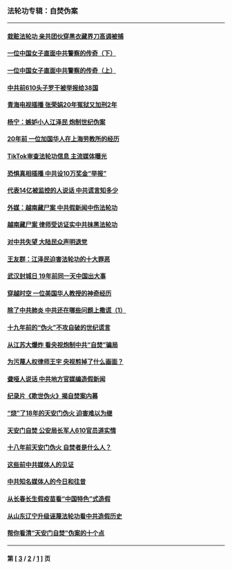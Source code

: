 ### 法轮功专辑：自焚伪案
---
#### [栽赃法轮功 亲共团伙穿黑衣藏界刀高调被捕](../../pages/nf5562/n13073780.md?07280430) 
#### [一位中国女子直面中共警察的传奇（下）](../../pages/nf5562/n12989706.md?07280430) 
#### [一位中国女子直面中共警察的传奇（上）](../../pages/nf5562/n12985072.md?07280430) 
#### [中共前610头子罗干被举报给38国](../../pages/nf5562/n12975419.md?07280430) 
#### [青海电视插播 张荣娟20年冤狱又加刑2年](../../pages/nf5562/n12738166.md?07280430) 
#### [杨宁：嫉妒小人江泽民 炮制世纪伪案](../../pages/nf5562/n12724108.md?07280430) 
#### [20年前 一位加国华人在上海劳教所的经历](../../pages/nf5562/n12707932.md?07280430) 
#### [TikTok审查法轮功信息 主流媒体曝光](../../pages/nf5562/n12362336.md?07280430) 
#### [恐惧真相插播 中共设10万奖金“举报”](../../pages/nf5562/n12306396.md?07280430) 
#### [代表14亿被监控的人说话 中共谎言知多少](../../pages/nf5562/n12297484.md?07280430) 
#### [外媒：越南藏尸案 中共假新闻中伤法轮功](../../pages/nf5562/n12264411.md?07280430) 
#### [越南藏尸案 律师受访证实中共抹黑法轮功](../../pages/nf5562/n12261878.md?07280430) 
#### [对中共失望 大陆民众声明退党](../../pages/nf5562/n12187315.md?07280430) 
#### [王友群：江泽民迫害法轮功的十大罪恶](../../pages/nf5562/n12169074.md?07280430) 
#### [武汉封城日 19年前同一天中国出大事](../../pages/nf5562/n12150901.md?07280430) 
#### [穿越时空  一位美国华人教授的神奇经历](../../pages/nf5562/n12097460.md?07280430) 
#### [除了中共肺炎 中共还在哪些问题上撒谎（1）](../../pages/nf5562/n11955770.md?07280430) 
#### [十九年前的“伪火”不攻自破的世纪谎言](../../pages/nf5562/n11813238.md?07280430) 
#### [从江苏大爆炸 看央视炮制中共“自焚”骗局](../../pages/nf5562/n11140275.md?07280430) 
#### [为污蔑人权律师王宇 央视剪掉了什么画面？](../../pages/nf5562/n11130142.md?07280430) 
#### [聋哑人说话 中共地方官媒编造假新闻](../../pages/nf5562/n11006067.md?07280430) 
#### [纪录片《欺世伪火》揭自焚案内幕](../../pages/nf5562/n11002664.md?07280430) 
#### [“烧”了18年的天安门伪火 迫害难以为继](../../pages/nf5562/n10996660.md?07280430) 
#### [天安门自焚 公安局长军人610官员道实情](../../pages/nf5562/n10997098.md?07280430) 
#### [十八年前天安门伪火 自焚者是什么人？](../../pages/nf5562/n10996556.md?07280430) 
#### [这些前中共媒体人的见证](../../pages/nf5562/n10845276.md?07280430) 
#### [中共知名媒体人的今日和往昔](../../pages/nf5562/n10843569.md?07280430) 
#### [从长春长生假疫苗看“中国特色”式造假](../../pages/nf5562/n10684053.md?07280430) 
#### [从山东辽宁升级诬蔑法轮功看中共造假历史](../../pages/nf5562/n10668272.md?07280430) 
#### [帮你看清“天安门自焚”伪案的十个点](../../pages/nf5562/n10554707.md?07280430) 

---
#### 第 [ [3](./3.md?07280430) / [2](./2.md?07280430) / [1](./1.md?07280430) ] 页
